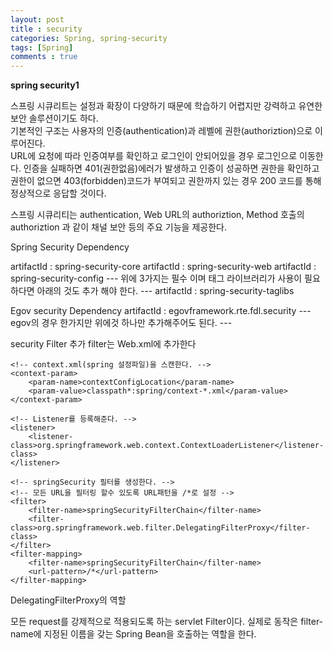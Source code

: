 ```yaml
---
layout: post
title : security
categories: Spring, spring-security
tags: [Spring]
comments : true
---
```


**spring security1** 

스프링 시큐리트는 설정과 확장이 다양하기 때문에 학습하기 어렵지만 강력하고 유연한 보안 솔루션이기도 하다.  
기본적인 구조는 사용자의 인증(authentication)과 레벨에 권한(authoriztion)으로 이루어진다.  
URL에 요청에 따라 인증여부를 확인하고 로그인이 안되어있을 경우 로그인으로 이동한다.
인증을 실패하면 401(권한없음)에러가 발생하고 인증이 성공하면 권한을 확인하고 권한이 없으면 403(forbidden)코드가 부여되고 
권한까지 있는 경우 200 코드를 통해 정상적으로 응답할 것이다.

스프링 시큐리티는 authentication, Web URL의 authoriztion, Method 호출의 authoriztion 과 같이 채널 보안 등의 주요 기능을 제공한다.

Spring Security Dependency

artifactId : spring-security-core 
artifactId : spring-security-web
artifactId : spring-security-config
--- 위에 3가지는 필수 이며 태그 라이브러리가 사용이 필요하다면 아래의 것도 추가 해야 한다. ---
artifactId : spring-security-taglibs

Egov security Dependency
artifactId : egovframework.rte.fdl.security
--- egov의 경우 한가지만 위에것 하나만 추가해주어도 된다.  ---


security Filter 추가
filter는 Web.xml에 추가한다

    <!-- context.xml(spring 설정파일)을 스캔한다. -->
	<context-param>
		<param-name>contextConfigLocation</param-name>
		<param-value>classpath*:spring/context-*.xml</param-value>
	</context-param>
	
    <!-- Listener를 등록해준다. -->
	<listener>
		<listener-class>org.springframework.web.context.ContextLoaderListener</listener-class>
	</listener>

    <!-- springSecurity 필터를 생성한다. -->
    <!-- 모든 URL을 필터링 할수 있도록 URL패턴을 /*로 설정 -->
    <filter>
		<filter-name>springSecurityFilterChain</filter-name>
		<filter-class>org.springframework.web.filter.DelegatingFilterProxy</filter-class>
	</filter>
	<filter-mapping>
		<filter-name>springSecurityFilterChain</filter-name>
		<url-pattern>/*</url-pattern>
	</filter-mapping>


DelegatingFilterProxy의 역할

모든 request를 강제적으로 적용되도록 하는 servlet Filter이다. 
실제로 동작은 filter-name에 지정된 이름을 갖는 Spring Bean을 호출하는 역할을 한다. 
    
